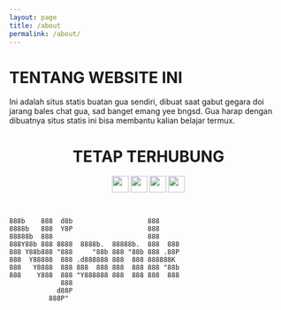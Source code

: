 ```yaml
---
layout: page
title: /about
permalink: /about/
---
```


# TENTANG WEBSITE INI
Ini adalah situs statis buatan gua sendiri, dibuat saat gabut gegara doi jarang bales chat gua, sad banget emang yee bngsd. Gua harap dengan dibuatnya situs statis ini bisa membantu kalian belajar termux.

<div align="center"><h1>TETAP TERHUBUNG</h1>
<a href="https://instagram.com/n74nk420"><img src="https://www.iconsdb.com/icons/preview/white/instagram-4-xxl.png" style="width:30px;" /></a>
<a href="https://facebook.com/njnk.xnxx"><img src="https://www.iconsdb.com/icons/preview/white/facebook-4-xxl.png" style="width:30px;" /></a>
<a href="https://youtube.com/NjankSoekamti"><img src="https://www.iconsdb.com/icons/preview/white/youtube-4-xxl.png" style="width:30px;" /></a>
<a href="https://github.com/N74NK"><img src="https://www.iconsdb.com/icons/preview/white/github-9-xxl.png" style="width:30px;" /></a>
</div>

```


888b    888  d8b                   888      
8888b   888  Y8P                   888      
88888b  888                        888      
888Y88b 888 8888  8888b.  88888b.  888  888 
888 Y88b888 "888     "88b 888 "88b 888 .88P 
888  Y88888  888 .d888888 888  888 888888K  
888   Y8888  888 888  888 888  888 888 "88b 
888    Y888  888 "Y888888 888  888 888  888 
             888                            
            d88P                            
          888P" 
```
